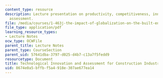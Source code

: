 ```yaml
---
content_type: resource
description: Lecture presentation on productivity, competitiveness, innovation, and
  assessment.
file: /media/courses/1-463j-the-impact-of-globalization-on-the-built-environment-fall-2009/8674e0a5bffbf5a4918e307ae677ea14_MIT1_463JF09_lec10.pdf
file_type: application/pdf
learning_resource_types:
- Lecture Notes
ocw_type: OCWFile
parent_title: Lecture Notes
parent_type: CourseSection
parent_uid: 57641dba-3797-d025-d4b7-c13a7f5fedd9
resourcetype: Document
title: Technological Innovation and Assessment for Construction Industry
uid: 8674e0a5-bffb-f5a4-918e-307ae677ea14
---
```

